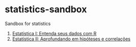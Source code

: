 # statistics-sandbox
Sandbox for statistics

01. [Estatística I: Entenda seus dados com R](./Estatística_I_Entenda_seus_dados_com_R)
02. [Estatística II: Aprofundando em hipóteses e correlações](./Estatística_II_Aprofundando_em_hipóteses_e_correlações)
